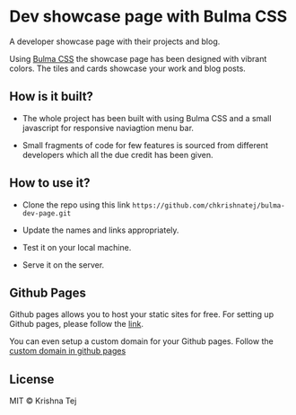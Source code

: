 # Dev showcase page with Bulma CSS

A developer showcase page with their projects and blog.

Using [Bulma CSS](https://bulma.io) the showcase page has been designed with vibrant colors. The tiles and cards showcase your work and blog posts.

## How is it built?

- The whole project has been built with using Bulma CSS and a small javascript for responsive naviagtion menu bar.

- Small fragments of code for few features is sourced from different developers which all the due credit has been given.

## How to use it?

- Clone the repo using this link
`https://github.com/chkrishnatej/bulma-dev-page.git`

- Update the names and links appropriately.

- Test it on your local machine.

- Serve it on the server.

## Github Pages

Github pages allows you to host your static sites for free. For setting up Github pages, please follow the [link](https://pages.github.com/).

You can even setup a custom domain for your Github pages. Follow the [custom domain in github pages](https://help.github.com/articles/using-a-custom-domain-with-github-pages/)

## License

MIT © Krishna Tej
